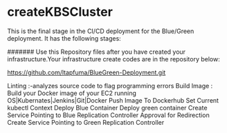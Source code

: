 # createKBSCluster

This is the final stage in the CI/CD deployment for the Blue/Green deployment. It has the following stages:

####### Use this Repository files after you have created your infrastructure.Your infrastructure create codes are in the repository below:

https://github.com/ltapfuma/BlueGreen-Deployment.git

Linting :-analyzes source code to flag programming errors
Build Image : Build your Docker image of your EC2 running OS|Kubernates|Jenkins|Git|Docker
Push Image To Dockerhub
Set Current kubectl Context
Deploy Blue Container
Deploy green container
Create Service Pointing to Blue Replication Controller
Approval for Redirection
Create Service Pointing to Green Replication Controller

